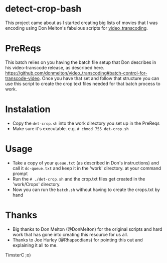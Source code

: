 # detect-crop-bash

This project came about as I started creating big lists of movies that I was encoding using Don Melton's fabulous scripts for [video_transcoding](https://github.com/donmelton/video_transcoding).

# PreReqs
This batch relies on you having the batch file setup that Don describes in his video-transcode release, as described here. <https://github.com/donmelton/video_transcoding#batch-control-for-transcode-video>.
Once you have that set and follow that structure you can use this script to create the crop text files needed for that batch process to work.

# Instalation
- Copy the `det-crop.sh` into the work directory you set up in the PreReqs
- Make sure it's executable. e.g. `# chmod 755 det-crop.sh`

# Usage
- Take a copy of your `queue.txt` (as described in Don's instructions) and call it `dc-queue.txt` and keep it in the 'work' directory.
at your command prompt 
- Run the `# ./det-crop.sh` and the crop.txt files get created in the 'work/Crops' directory.
- Now you can run the `batch.sh` without having to create the crops.txt by hand

# Thanks
- Big thanks to Don Melton (@DonMelton) for the original scripts and hard work that has gone into creating this resource for us all.
- Thanks to Joe Hurley (@Rhapsodians) for pointing this out and explaining it all to me.

TimsterC ;o)
